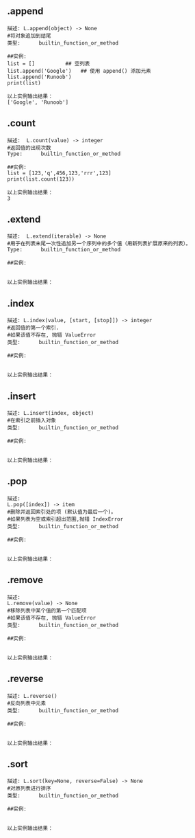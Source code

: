 **.append** 
------
```
描述: L.append(object) -> None 
#将对象追加到结尾
类型:      builtin_function_or_method

##实例:
list = []          ## 空列表
list.append('Google')   ## 使用 append() 添加元素
list.append('Runoob')
print(list)

以上实例输出结果：
['Google', 'Runoob']
```   
**.count**
------
```
描述:  L.count(value) -> integer 
#返回值的出现次数
Type:      builtin_function_or_method

##实例:
list = [123,'q',456,123,'rrr',123]
print(list.count(123))

以上实例输出结果：
3
```  
**.extend** 
------
```
描述:  L.extend(iterable) -> None 
#用于在列表末尾一次性追加另一个序列中的多个值（用新列表扩展原来的列表）。
Type:      builtin_function_or_method

##实例:


以上实例输出结果：

``` 
**.index** 
------
```
描述: L.index(value, [start, [stop]]) -> integer 
#返回值的第一个索引. 
#如果该值不存在, 抛错 ValueError
类型:      builtin_function_or_method

##实例:


以上实例输出结果：

``` 
**.insert** 
------
```
描述: L.insert(index, object) 
#在索引之前插入对象
类型:      builtin_function_or_method

##实例:


以上实例输出结果：

``` 
**.pop**
------
```
描述:
L.pop([index]) -> item 
#删除并返回索引处的项 (默认值为最后一个)。
#如果列表为空或索引超出范围,抛错 IndexError 
类型:      builtin_function_or_method

##实例:


以上实例输出结果：

```  
**.remove** 
------
```
描述:
L.remove(value) -> None 
#移除列表中某个值的第一个匹配项
#如果该值不存在, 抛错 ValueError
类型:      builtin_function_or_method

##实例:


以上实例输出结果：

``` 
**.reverse**
------
```
描述: L.reverse() 
#反向列表中元素
类型:      builtin_function_or_method 

##实例:


以上实例输出结果：

```
**.sort**  
------
```
描述: L.sort(key=None, reverse=False) -> None 
#对原列表进行排序
类型:      builtin_function_or_method

##实例:


以上实例输出结果：

```
